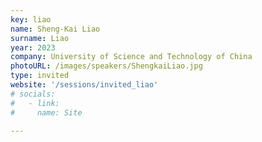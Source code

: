 ```yaml
---
key: liao
name: Sheng-Kai Liao 
surname: Liao
year: 2023
company: University of Science and Technology of China 
photoURL: /images/speakers/ShengkaiLiao.jpg
type: invited
website: '/sessions/invited_liao'
# socials:
#   - link: 
#     name: Site

---
```

